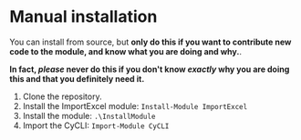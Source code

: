 # Manual installation

You can install from source, but **only do this if you want to contribute new code to the module, and know what you are doing and why.**.

**In fact, *please* never do this if you don't know *exactly* why you are doing this and that you definitely need it.**

1. Clone the repository.
1. Install the ImportExcel module: `Install-Module ImportExcel`
1. Install the module: `.\InstallModule`
1. Import the CyCLI: `Import-Module CyCLI`
